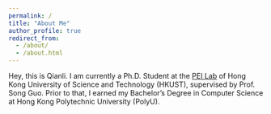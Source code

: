 ```yaml
---
permalink: /
title: "About Me"
author_profile: true
redirect_from: 
  - /about/
  - /about.html
---
```


Hey, this is Qianli. I am currently a Ph.D. Student at the [PEI Lab](https://peilab.netlify.app/) of Hong Kong University of Science and Technology (HKUST), supervised by Prof. Song Guo. Prior to that, I earned my Bachelor’s Degree in Computer Science at Hong Kong Polytechnic University (PolyU).



